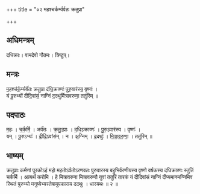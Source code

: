 +++
title = "०२ महश्चर्कर्म्यर्वतः क्रतुप्रा"

+++
## अधिमन्त्रम्
दधिक्राः। वामदेवो गौतमः। त्रिष्टुप्।

## मन्त्रः
म॒हश्च॑र्क॒र्म्यर्व॑तः क्रतु॒प्रा द॑धि॒क्राव्णः॑ पुरु॒वार॑स्य॒ वृष्णः॑ ।  
यं पू॒रुभ्यो॑ दीदि॒वांसं॒ नाग्निं द॒दथु॑र्मित्रावरुणा॒ ततु॑रिम् ॥

## पदपाठः
म॒हः । च॒र्क॒र्मि॒ । अर्व॑तः । क्र॒तु॒ऽप्राः । द॒धि॒ऽक्राव्णः॑ । पु॒रु॒ऽवार॑स्य । वृष्णः॑ ।  
यम् । पू॒रुऽभ्यः॑ । दी॒दि॒ऽवांस॑म् । न । अ॒ग्निम् । द॒दथुः॑ । मि॒त्रा॒व॒रु॒णा॒ । ततु॑रिम् ॥

## भाष्यम्
क्रतुप्राः कर्मणां पूरकोऽहं महो महतोऽर्वतोऽरणवतः पुरुवारस्य बहुभिर्वरणीयस्य वृष्णो वर्षकस्य दधिक्राव्णः स्तुतिं चर्कर्मि । अत्यर्थं करोमि । हे मित्रावरुना मित्रावरुणौ युवां ततुरिं तारकं यं दीदिवांसं नाग्निं दीप्यमानमग्निमिव स्थितं पुरुभ्यो मनुष्येभ्यस्तेषामुपकाराय ददथुः । धारयथः ॥ २ ॥